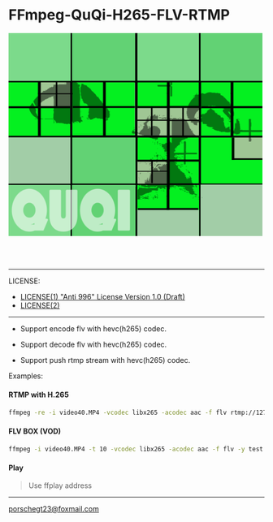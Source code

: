 # FFmpeg-QuQi-H265-FLV-RTMP

<img src="doc_quqi/cylanalyzer@400x400.png" width="500" height="400" >

<br><br>

--------------------------------

LICENSE: 
- <a href="LICENSE.md">LICENSE(1) "Anti 996" License Version 1.0 (Draft)</a>
- <a href="FFMPEG_LICENSE.md">LICENSE(2)</a>
---------------------------------

* Support encode flv with hevc(h265) codec.

* Support decode flv with hevc(h265) codec.

* Support push rtmp stream with hevc(h265) codec.

Examples:

#### RTMP with H.265

```bash
ffmpeg -re -i video40.MP4 -vcodec libx265 -acodec aac -f flv rtmp://127.0.0.1/live/stream
```

#### FLV BOX (VOD)

```bash
ffmpeg -i video40.MP4 -t 10 -vcodec libx265 -acodec aac -f flv -y test.flv
```

#### Play

> Use ffplay address

-----------------------------------
porschegt23@foxmail.com
